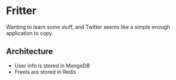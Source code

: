 Fritter
=======

Wanting to learn some stuff, and Twitter seems like a simple enough application to copy.

Architecture
------------

* User info is stored in MongoDB
* Freets are stored in Redis